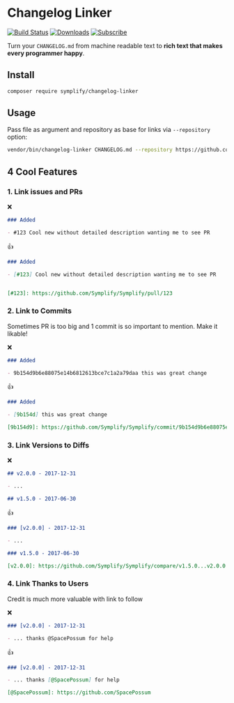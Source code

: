 # Changelog Linker

[![Build Status](https://img.shields.io/travis/Symplify/ChangelogLinker/master.svg?style=flat-square)](https://travis-ci.org/Symplify/ChangelogLinker)
[![Downloads](https://img.shields.io/packagist/dt/symplify/changelog-linker.svg?style=flat-square)](https://packagist.org/packages/symplify/changelog-linker)
[![Subscribe](https://img.shields.io/badge/subscribe-to--releases-green.svg?style=flat-square)](https://libraries.io/packagist/symplify%2Fchangelog-linker)


Turn your `CHANGELOG.md` from machine readable text to **rich text that makes every programmer happy**.


## Install

```bash
composer require symplify/changelog-linker
```  
  
## Usage

Pass file as argument and repository as base for links via `--repository` option: 

```bash
vendor/bin/changelog-linker CHANGELOG.md --repository https://github.com/symplify/symplify
```


## 4 Cool Features

### 1. Link issues and PRs 

:x:

```markdown
### Added

- #123 Cool new without detailed description wanting me to see PR  
```

:+1:

```markdown
### Added

- [#123] Cool new without detailed description wanting me to see PR


[#123]: https://github.com/Symplify/Symplify/pull/123
```


### 2. Link to Commits

Sometimes PR is too big and 1 commit is so important to mention. Make it likable!
 
:x:

```markdown
### Added

- 9b154d9b6e88075e14b6812613bce7c1a2a79daa this was great change
```
 
:+1:

```markdown
### Added

- [9b154d] this was great change

[9b154d9]: https://github.com/Symplify/Symplify/commit/9b154d9b6e88075e14b6812613bce7c1a2a79daa
```

### 3. Link Versions to Diffs

:x:

```markdown
## v2.0.0 - 2017-12-31

- ...

## v1.5.0 - 2017-06-30
```

:+1:

```markdown
### [v2.0.0] - 2017-12-31

- ...

### v1.5.0 - 2017-06-30

[v2.0.0]: https://github.com/Symplify/Symplify/compare/v1.5.0...v2.0.0
```


### 4. Link Thanks to Users

Credit is much more valuable with link to follow
 
:x:

```markdown
### [v2.0.0] - 2017-12-31

- ... thanks @SpacePossum for help
```

:+1:

```markdown
### [v2.0.0] - 2017-12-31

- ... thanks [@SpacePossum] for help

[@SpacePossum]: https://github.com/SpacePossum
```
